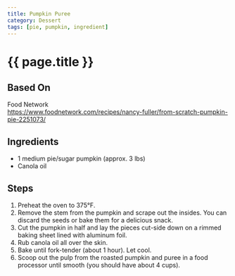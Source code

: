 ```yaml
---
title: Pumpkin Puree
category: Dessert
tags: [pie, pumpkin, ingredient]
---
```


# {{ page.title }}

## Based On
Food Network
<br>
<https://www.foodnetwork.com/recipes/nancy-fuller/from-scratch-pumpkin-pie-2251073/>

## Ingredients
* 1 medium pie/sugar pumpkin (approx. 3 lbs)
* Canola oil

## Steps
1.  Preheat the oven to 375°F.
2.  Remove the stem from the pumpkin and scrape out the insides. You can discard the seeds or bake them for a delicious snack.
3.  Cut the pumpkin in half and lay the pieces cut-side down on a rimmed baking sheet lined with aluminum foil.
4.  Rub canola oil all over the skin.
5.  Bake until fork-tender (about 1 hour). Let cool.
6.  Scoop out the pulp from the roasted pumpkin and puree in a food processor until smooth (you should have about 4 cups).
